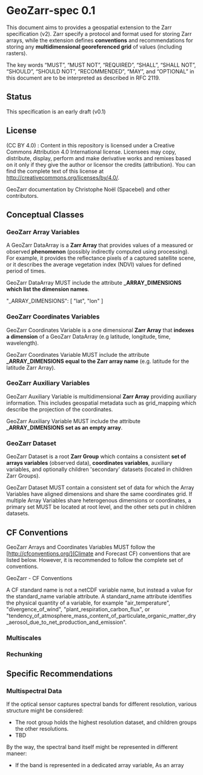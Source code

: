 # GeoZarr-spec 0.1

This document aims to provides a geospatial extension to the Zarr specification (v2). Zarr specify a protocol and format used for storing Zarr arrays, while the extension defines **conventions** and recommendations for storing any **multidimensional georeferenced grid** of values (including rasters). 

The key words “MUST”, “MUST NOT”, “REQUIRED”, “SHALL”, “SHALL NOT”, “SHOULD”, “SHOULD NOT”, “RECOMMENDED”, “MAY”, and “OPTIONAL” in this document are to be interpreted as described in RFC 2119.

## Status

This specification is an early draft (v0.1)

## License

(CC BY 4.0) : Content in this repository is licensed under a Creative Commons Attribution 4.0 International  license. Licensees may copy, distribute, display, perform and make derivative works and remixes based on it only if they give the author or licensor the credits (attribution). You can find the complete text of this license at http://creativecommons.org/licenses/by/4.0/.

GeoZarr documentation by Christophe Noël (Spacebel) and other contributors.

## Conceptual Classes

### GeoZarr Array Variables

A GeoZarr DataArray is a **Zarr Array** that provides values of a measured or observed **phenomenon** (possibly indirectly computed using processing). For example, it provides the reflectance pixels of a captured satellite scene, or it describes the average vegetation index (NDVI) values for defined period of times.

GeoZarr DataArray MUST include the attribute **\_ARRAY_DIMENSIONS which list the dimension names**.

"_ARRAY_DIMENSIONS": [
        "lat",
        "lon"
    ]
### GeoZarr Coordinates Variables

GeoZarr Coordinates Variable is a one dimensional **Zarr Array** that **indexes a dimension** of a GeoZarr DataArray (e.g latitude, longitude, time, wavelength).

GeoZarr Coordinates Variable MUST include the attribute **\_ARRAY_DIMENSIONS equal to the Zarr array name** (e.g. latitude for the latitude Zarr Array).

### GeoZarr Auxiliary Variables

GeoZarr Auxiliary Variable is multidimensional **Zarr Array** providing auxiliary information. This includes geospatial metadata such as grid_mapping which describe the projection of the coordinates.

GeoZarr Auxiliary Variable MUST include the attribute **\_ARRAY_DIMENSIONS set as an empty array**.

### GeoZarr Dataset

GeoZarr Dataset is a root **Zarr Group** which contains a consistent **set of arrays variables** (observed data), **coordinates variables**, auxiliary variables, and optionally children 'secondary' datasets (located in children Zarr Groups). 

GeoZarr Dataset MUST contain a consistent set of data for which the Array Variables have aligned dimensions and share the same coordinates grid. If multiple Array
 Variables share heterogenous dimensions or coordinates, a primary set MUST be located at root level, and the other sets put in children datasets.

## CF Conventions

GeoZarr Arrays and Coordinates Variables MUST follow the [http://cfconventions.org/](Climate and Forecast CF) conventions that are listed below. However, it is recommended to follow the complete set of conventions. 



GeoZarr - CF Conventions

A CF standard name is not a netCDF variable name, but instead a value for the standard_name variable attribute.
A standard_name attribute identifies the physical quantity of a variable, for example "air_temperature", "divergence_of_wind", "plant_respiration_carbon_flux", or "tendency_of_atmosphere_mass_content_of_particulate_organic_matter_dry_aerosol_due_to_net_production_and_emission".

### Multiscales

### Rechunking

###

## Specific Recommendations

### Multispectral Data

If the optical sensor captures spectral bands for different resolution, various structure might be considered:
* The root group holds the highest resolution dataset, and children groups the other resolutions.
* TBD

By the way, the spectral band itself might be represented in different maneer:
* If the band is represented in a dedicated array variable, As an array


